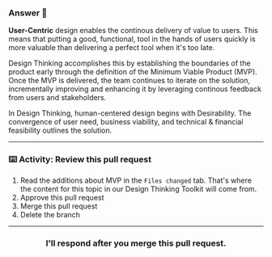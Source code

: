 ### Answer :crystal_ball:

**User-Centric** design enables the continous delivery of value to users. This means that putting a good, functional, tool in the hands of users quickly is more valuable than delivering a perfect tool when it's too late. 

Design Thinking accomplishes this by establishing the boundaries of the product early through the definition of the Minimum Viable Product (MVP).
Once the MVP is delivered, the team continues to iterate on the solution, incrementally improving and enhancing it by leveraging continous feedback from users and stakeholders.

In Design Thinking, human-centered design begins with Desirability.  The convergence of user need,  business viability, and technical & financial feasibility outlines the solution. 

<hr>

### :keyboard: Activity: Review this pull request

1. Read the additions about MVP in the `Files changed` tab.  That's where the content for this topic in our Design Thinking Toolkit will come from.
2. Approve this pull request 
3. Merge this pull request
4. Delete the branch

<hr>
<h3 align="center">I'll respond after you merge this pull request.</h3>
